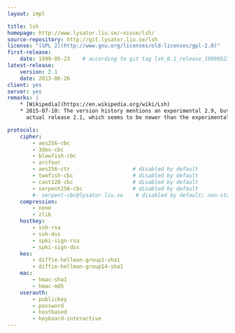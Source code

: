 ```yaml
---
layout: impl

title: lsh
homepage: http://www.lysator.liu.se/~nisse/lsh/
source-repository: http://git.lysator.liu.se/lsh
license: "[GPL 2](http://www.gnu.org/licenses/old-licenses/gpl-2.0)"
first-release:
    date: 1999-05-23    # according to git tag lsh_0.1_release_19990523
latest-release:
    version: 2.1
    date: 2013-06-26
client: yes
server: yes
remarks: |
    * [Wikipedia](https://en.wikipedia.org/wiki/Lsh)
    * 2015-07-10: The version history mentions an experimental 2.9, but does NOT mention the
      actual release 2.1, which seems to be newer than the experimental 2.9 release.

protocols:
    cipher:
        - aes256-cbc
        - 3des-cbc
        - blowfish-cbc
        - arcfour
        - aes256-ctr                    # disabled by default
        - twofish-cbc                   # disabled by default
        - cast128-cbc                   # disabled by default
        - serpent256-cbc                # disabled by default
        #- serpent-cbc@lysator.liu.se    # disabled by default; non-standard
    compression:
        - none
        - zlib
    hostkey:
        - ssh-rsa
        - ssh-dss
        - spki-sign-rsa
        - spki-sign-dss
    kex:
        - diffie-hellman-group1-sha1
        - diffie-hellman-group14-sha1
    mac:
        - hmac-sha1
        - hmac-md5
    userauth:
        - publickey
        - password
        - hostbased
        - keyboard-interactive
---
```

